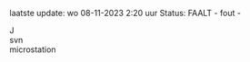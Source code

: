 laatste update: 
wo 08-11-2023  2:20   uur 
Status: FAALT - fout - 
<div class="service R">J</div><div class="service R">svn</div><div class="service Y">microstation</div>